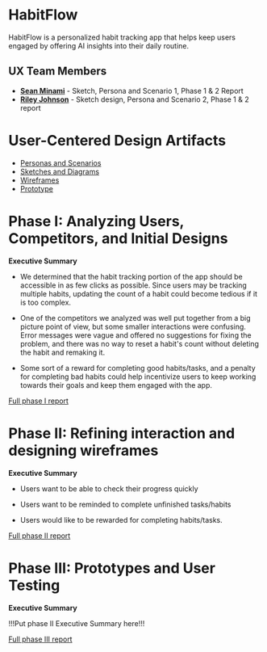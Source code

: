 # HabitFlow

HabitFlow is a personalized habit tracking app that helps keep users engaged by offering AI insights into their daily routine.

## UX Team Members

* **[Sean Minami](https://usabilityengineering.github.io/portfolio-wikey500/)** - Sketch, Persona and Scenario 1, Phase 1 & 2 Report
* **[Riley Johnson](https://usabilityengineering.github.io/portfolio-csucrljohnson1/)** - Sketch design, Persona and Scenario 2, Phase 1 & 2 report

# User-Centered Design Artifacts

* [Personas and Scenarios](personas/)
* [Sketches and Diagrams](sketches/)
* [Wireframes](wireframes/)
* [Prototype](#)

# Phase I: Analyzing Users, Competitors, and Initial Designs

**Executive Summary**

* We determined that the habit tracking portion of the app should be accessible in as few clicks as possible. Since users may be tracking multiple habits, updating the count of a habit could become tedious if it is too complex.

* One of the competitors we analyzed was well put together from a big picture point of view, but some smaller interactions were confusing.  Error messages were vague and offered no suggestions for fixing the problem, and there was no way to reset a habit's count without deleting the habit and remaking it.

* Some sort of a reward for completing good habits/tasks, and a penalty for completing bad habits could help incentivize users to keep working towards their goals and keep them engaged with the app.

[Full phase I report](phaseI/)

# Phase II: Refining interaction and designing wireframes

**Executive Summary**

* Users want to be able to check their progress quickly

* Users want to be reminded to complete unfinished tasks/habits

* Users would like to be rewarded for completing habits/tasks.

[Full phase II report](phaseII/README.md)

# Phase III: Prototypes and User Testing

**Executive Summary**

!!!Put phase II Executive Summary here!!!

[Full phase III report](phaseIII/README.md)
